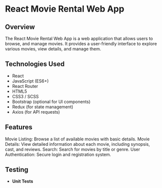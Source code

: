 # React Movie Rental Web App

## Overview
The React Movie Rental Web App is a web application that allows users to browse, and manage movies. It provides a user-friendly interface to explore various movies, view details, and manage them.

## Technologies Used
- React
- JavaScript (ES6+)
- React Router
- HTML5
- CSS3 / SCSS
- Bootstrap (optional for UI components)
- Redux (for state management)
- Axios (for API requests)

## Features
Movie Listing: Browse a list of available movies with basic details.
Movie Details: View detailed information about each movie, including synopsis, cast, and reviews.
Search: Search for movies by title or genre.
User Authentication: Secure login and registration system.

## Testing
- **Unit Tests** 

